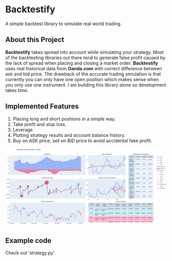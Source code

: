 # Backtestify

A simple backtest library to simulate real world trading. 

## About this Project

**Backtestify** takes spread into account while simulating your strategy. Most of the backtesting libraries out there tend to generate false profit caused by the lack of spread when placing and closing a market order. **Backtestify** uses real historical data from **Oanda.com** with correct difference between ask and bid price.
The drawback of the accurate trading simulation is that currently you can only have one open position which makes sense when you only use one instrument. I am building this library alone so development takes time.



## Implemented Features 

1. Placing long and short postiions in a simple way.
2. Take profit and stop loss.
3. Leverage
4. Plotting strategy results and account balance history.
5. Buy on ASK price, sell on BID price to avoid accidental fake profit.

![Backtest Result](https://github.com/Imetomi/Backtestify/blob/master/data/plot.png)

## Example code

Check out 'strategy.py'.


